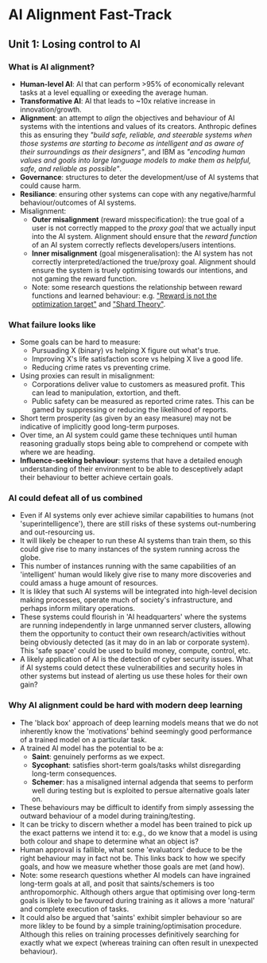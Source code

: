 # AI Alignment Fast-Track

## Unit 1: Losing control to AI

### What is AI alignment?

* **Human-level AI**: AI that can perform >95% of economically relevant tasks at a level equalling or exeeding the average human.
* **Transformative AI**: AI that leads to ~10x relative increase in innovation/growth.
* **Alignment**: an attempt to *align* the objectives and behaviour of AI systems with the intentions and values of its creators. Anthropic defines this as ensuring they *"build safe, reliable, and steerable systems when those systems are starting to become as intelligent and as aware of their surroundings as their designers"*, and IBM as *"encoding human values and goals into large language models to make them as helpful, safe, and reliable as possible"*.
* **Governance**: structures to deter the development/use of AI systems that could cause harm.
* **Resiliance**: ensuring other systems can cope with any negative/harmful behaviour/outcomes of AI systems.
* Misalignment:
  * **Outer misalignment** (reward misspecification): the true goal of a user is not correctly mapped to the *proxy goal* that we actually input into the AI system. Alignment should ensure that the *reward function* of an AI system correctly reflects developers/users intentions.
  * **Inner misalignment** (goal misgeneralisation): the AI system has not correctly interpreted/actioned the true/proxy goal. Alignment should ensure the system is truely optimising towards our intentions, and not gaming the reward function.
  * Note: some research questions the relationship between reward functions and learned behaviour: e.g. ["Reward is not the optimization target"](https://www.alignmentforum.org/posts/pdaGN6pQyQarFHXF4/reward-is-not-the-optimization-target) and ["Shard Theory"](https://www.alignmentforum.org/posts/xqkGmfikqapbJ2YMj/shard-theory-an-overview).

### What failure looks like

* Some goals can be hard to measure:
  * Pursuading X (binary) vs helping X figure out what's true.
  * Improving X's life satisfaction score vs helping X live a good life.
  * Reducing crime rates vs preventing crime.
* Using proxies can result in misalignment:
  * Corporations deliver value to customers as measured profit. This can lead to manipulation, extortion, and theft.
  * Public safety can be measured as reported crime rates. This can be gamed by suppressing or reducing the likelihood of reports.
* Short term prosperity (as given by an easy measure) may not be indicative of implicitly good long-term purposes.
* Over time, an AI system could game these techniques until human reasoning gradually stops being able to comprehend or compete with where we are heading.
* **Influence-seeking behaviour**: systems that have a detailed enough understanding of their environment to be able to desceptively adapt their behaviour to better achieve certain goals.

### AI could defeat all of us combined

* Even if AI systems only ever achieve similar capabilities to humans (not 'superintelligence'), there are still risks of these systems out-numbering and out-resourcing us.
* It will likely be cheaper to run these AI systems than train them, so this could give rise to many instances of the system running across the globe.
* This number of instances running with the same capabilities of an 'intelligent' human would likely give rise to many more discoveries and could amass a huge amount of resources.
* It is likley that such AI systems will be integrated into high-level decision making processes, operate much of society's infrastructure, and perhaps inform military operations.
* These systems could flourish in 'AI headquarters' where the systems are running independently in large unmanned server clusters, allowing them the opportunity to contuct their own research/activities without being obviously detected (as it may do in an lab or corporate system). This 'safe space' could be used to build money, compute, control, etc.
* A likely application of AI is the detection of cyber security issues. What if AI systems could detect these vulnerabilities and security holes in other systems but instead of alerting us use these holes for their own gain?

### Why AI alignment could be hard with modern deep learning

* The 'black box' approach of deep learning models means that we do not inherently know the 'motivations' behind seemingly good performance of a trained model on a particular task.
* A trained AI model has the potential to be a:
  * **Saint**: genuinely performs as we expect.
  * **Sycophant**: satisfies short-term goals/tasks whilst disregarding long-term consequences.
  * **Schemer**: has a misaligned internal adgenda that seems to perform well during testing but is exploited to persue alternative goals later on.
* These behaviours may be difficult to identify from simply assessing the outward behaviour of a model during training/testing.
* It can be tricky to discern whether a model has been trained to pick up the exact patterns we intend it to: e.g., do we know that a model is using both colour and shape to determine what an object is?
* Human approval is fallible, what some 'evaluators' deduce to be the right behaviour may in fact not be. This links back to how we specify goals, and how we measure whether those goals are met (and how).
* Note: some research questions whether AI models can have ingrained long-term goals at all, and posit that saints/schemers is too anthropomorphic. Although others argue that optimising over long-term goals is likely to be favoured during training as it allows a more 'natural' and complete execution of tasks.
* It could also be argued that 'saints' exhibit simpler behaviour so are more likley to be found by a simple training/optimisation procedure. Although this relies on training processes definitively searching for exactly what we expect (whereas training can often result in unexpected behaviour).
